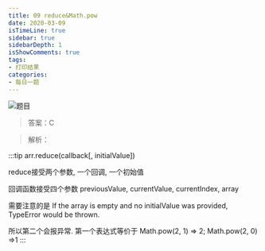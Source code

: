 ```yaml
---
title: 09 reduce&Math.pow
date: 2020-03-09
isTimeLine: true
sidebar: true
sidebarDepth: 1
isShowComments: true
tags:
- 打印结果
categories:
- 每日一题
---
```


![题目](/my-vue-press-blog/img/accu/2020-03-09-timu.jpeg)

> 答案：C

> 解析：



:::tip
arr.reduce(callback[, initialValue])

reduce接受两个参数, 一个回调, 一个初始值

回调函数接受四个参数 previousValue, currentValue, currentIndex, array

需要注意的是 If the array is empty and no initialValue was provided, TypeError would be thrown.

所以第二个会报异常. 第一个表达式等价于 Math.pow(2, 1) => 2; Math.pow(2, 0) =>1
:::